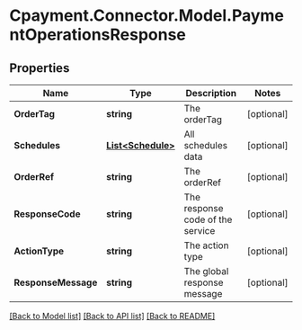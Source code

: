
# Cpayment.Connector.Model.PaymentOperationsResponse

## Properties

Name | Type | Description | Notes
------------ | ------------- | ------------- | -------------
**OrderTag** | **string** | The orderTag | [optional] 
**Schedules** | [**List&lt;Schedule&gt;**](Schedule.md) | All schedules data | [optional] 
**OrderRef** | **string** | The orderRef | [optional] 
**ResponseCode** | **string** | The response code of the service | [optional] 
**ActionType** | **string** | The action type | [optional] 
**ResponseMessage** | **string** | The global response message | [optional] 

[[Back to Model list]](../README.md#documentation-for-models)
[[Back to API list]](../README.md#documentation-for-api-endpoints)
[[Back to README]](../README.md)


